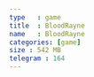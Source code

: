 ```yaml
---
type   : game
title  : BloodRayne
name   : BloodRayne
categories: [game]
size : 542 MB
telegram : 164
---
```



